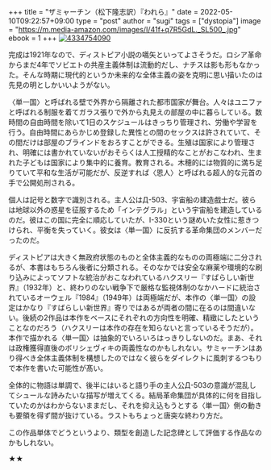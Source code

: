 +++
title = "ザミャーチン（松下隆志訳）『われら』"
date = 2022-05-10T09:22:57+09:00
type = "post"
author = "sugi"
tags = ["dystopia"]
image = "https://m.media-amazon.com/images/I/41f+q7R5GdL._SL500_.jpg"
ebook = 1
+++
<a href="https://www.amazon.co.jp/dp/4334754090/?tag=chezsugi-22" target="_blank" class="alignleft"><img src="https://m.media-amazon.com/images/I/41f+q7R5GdL._SL500_.jpg" alt="4334754090" border="0" /></a>

完成は1921年なので、ディストピア小説の嚆矢といってよさそうだ。ロシア革命からまだ4年でソビエトの共産主義体制は流動的だし、ナチスは影も形もなかった。そんな時期に現代的というか未来的な全体主義の姿を克明に思い描いたのは先見の明としかいいようがない。

〈単一国〉と呼ばれる壁で外界から隔離された都市国家が舞台。人々はユニファと呼ばれる制服を着てガラス張りで外から丸見えの部屋の中に暮らしている。数時間の自由時間を除いて1日のスケジュールはきっちり管理され、労働や学習を行う。自由時間にあらかじめ登録した異性との間のセックスは許されていて、その間だけは部屋のブラインドをおろすことができる。生殖は国家により管理され、明確には書かれていないがおそらくは人工授精的なことがおこなわれ、生まれた子どもは国家により集中的に養育。教育される。木穂的には物質的に満ち足りていて平和な生活が可能だが、反逆すれば〈恩人〉と呼ばれる超人的な元首の手で公開処刑される。

個人は記号と数字で識別される。主人公はД-503、宇宙船の建造戲士だ。彼らは地球以外の惑星を征服するため「インテグラル」という宇宙船を建造しているのだ。彼はこの国に完全に順応していたが、I-330という謎めいた女性に惹きつけられ、平衡を失っていく。彼女は〈単一国〉に反抗する革命集団のメンバーだったのだ。

ディストピアは大きく無政府状態のものと全体主義的なものの両極端に二分されるが、本書はもちろん後者に分類される。そのなかでは安全な麻薬や環境的な刷り込みによってソフトな統治がおこなわれているハクスリー『すばらしい新世界』（1932年）と、終わりのない戦争下で厳格な監視体制のなかハードに統治されているオーウェル『1984』（1949年）は両極端だが、本作の〈単一国〉の設定はかなり『すばらしい新世界』寄りではあるが両者の間に在るのは間違いない。後続の2作品は本作をベースにそれぞれの方向性を明確、精緻にしたということなのだろう（ハクスリーは本作の存在を知らないと言っているそうだが）。本作で描かれる〈単一国〉は抽象的でいろいろはっきりしないのだ。まあ、それは政権獲得直後のボリシェヴィキの両義性なのかもしれない。サミャーチンはあり得べき全体主義体制を構想したのではなく彼らをダイレクトに風刺するつもりで本作を書いた可能性が髙い。

全体的に物語は単調で、後半にはいると語り手の主人公Д-503の意識が混乱してシュールな詩みたいな描写が増えてくる。結局革命集団が具体的に何を目指していたのかはわからないままだし、それを抑え込もうとする〈単一国〉側の動きも要領を得ず間が抜けている。ラストもちょっと唐突な終わり方だ。

この作品単体でどうというより、類型を創造した記念碑として評価する作品なのかもしれない。

★★